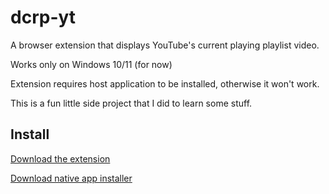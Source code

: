 # dcrp-yt
A browser extension that displays YouTube's current playing playlist video.

Works only on Windows 10/11 (for now)

Extension requires host application to be installed, otherwise it won't work.

This is a fun little side project that I did to learn some stuff.

## Install
[Download the extension](https://addons.mozilla.org/firefox/downloads/file/4428655/c4e7220360094013b2a9-1.0.3.xpi)

[Download native app installer]()